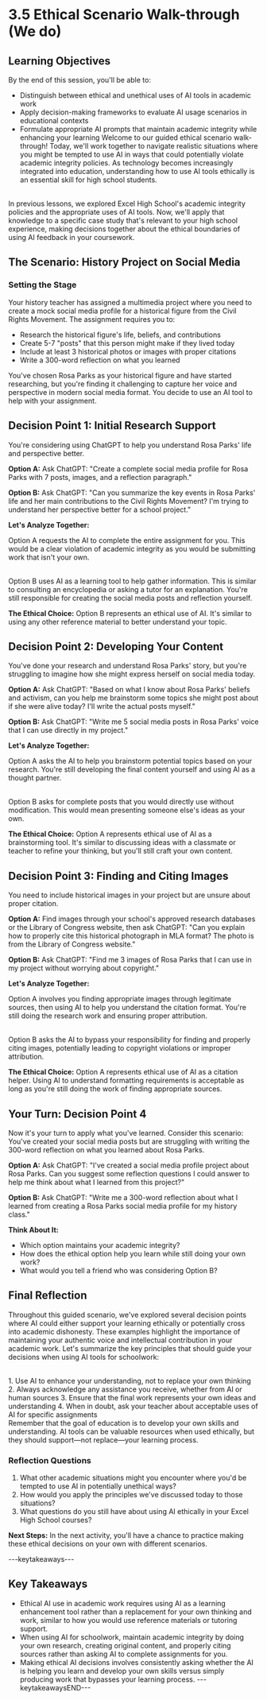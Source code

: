 # 3.5 Ethical Scenario Walk-through (We do)

## Learning Objectives

By the end of this session, you'll be able to:

- Distinguish between ethical and unethical uses of AI tools in academic work
- Apply decision-making frameworks to evaluate AI usage scenarios in educational contexts
- Formulate appropriate AI prompts that maintain academic integrity while enhancing your learning
Welcome to our guided ethical scenario walk-through! Today, we'll work together to navigate realistic situations where you might be tempted to use AI in ways that could potentially violate academic integrity policies. As technology becomes increasingly integrated into education, understanding how to use AI tools ethically is an essential skill for high school students.

<br/>
In previous lessons, we explored Excel High School's academic integrity policies and the appropriate uses of AI tools. Now, we'll apply that knowledge to a specific case study that's relevant to your high school experience, making decisions together about the ethical boundaries of using AI feedback in your coursework.

## The Scenario: History Project on Social Media

### Setting the Stage
Your history teacher has assigned a multimedia project where you need to create a mock social media profile for a historical figure from the Civil Rights Movement. The assignment requires you to:

- Research the historical figure's life, beliefs, and contributions
- Create 5-7 "posts" that this person might make if they lived today
- Include at least 3 historical photos or images with proper citations
- Write a 300-word reflection on what you learned

You've chosen Rosa Parks as your historical figure and have started researching, but you're finding it challenging to capture her voice and perspective in modern social media format. You decide to use an AI tool to help with your assignment.

## Decision Point 1: Initial Research Support

You're considering using ChatGPT to help you understand Rosa Parks' life and perspective better.

**Option A:** Ask ChatGPT: "Create a complete social media profile for Rosa Parks with 7 posts, images, and a reflection paragraph."

**Option B:** Ask ChatGPT: "Can you summarize the key events in Rosa Parks' life and her main contributions to the Civil Rights Movement? I'm trying to understand her perspective better for a school project."

**Let's Analyze Together:**

Option A requests the AI to complete the entire assignment for you. This would be a clear violation of academic integrity as you would be submitting work that isn't your own.

<br/>
Option B uses AI as a learning tool to help gather information. This is similar to consulting an encyclopedia or asking a tutor for an explanation. You're still responsible for creating the social media posts and reflection yourself.

**The Ethical Choice:** Option B represents an ethical use of AI. It's similar to using any other reference material to better understand your topic.

## Decision Point 2: Developing Your Content

You've done your research and understand Rosa Parks' story, but you're struggling to imagine how she might express herself on social media today.

**Option A:** Ask ChatGPT: "Based on what I know about Rosa Parks' beliefs and activism, can you help me brainstorm some topics she might post about if she were alive today? I'll write the actual posts myself."

**Option B:** Ask ChatGPT: "Write me 5 social media posts in Rosa Parks' voice that I can use directly in my project."

**Let's Analyze Together:**

Option A asks the AI to help you brainstorm potential topics based on your research. You're still developing the final content yourself and using AI as a thought partner.

<br/>
Option B asks for complete posts that you would directly use without modification. This would mean presenting someone else's ideas as your own.

**The Ethical Choice:** Option A represents ethical use of AI as a brainstorming tool. It's similar to discussing ideas with a classmate or teacher to refine your thinking, but you'll still craft your own content.

## Decision Point 3: Finding and Citing Images

You need to include historical images in your project but are unsure about proper citation.

**Option A:** Find images through your school's approved research databases or the Library of Congress website, then ask ChatGPT: "Can you explain how to properly cite this historical photograph in MLA format? The photo is from the Library of Congress website."

**Option B:** Ask ChatGPT: "Find me 3 images of Rosa Parks that I can use in my project without worrying about copyright."

**Let's Analyze Together:**

Option A involves you finding appropriate images through legitimate sources, then using AI to help you understand the citation format. You're still doing the research work and ensuring proper attribution.

<br/>
Option B asks the AI to bypass your responsibility for finding and properly citing images, potentially leading to copyright violations or improper attribution.

**The Ethical Choice:** Option A represents ethical use of AI as a citation helper. Using AI to understand formatting requirements is acceptable as long as you're still doing the work of finding appropriate sources.

## Your Turn: Decision Point 4

Now it's your turn to apply what you've learned. Consider this scenario:
You've created your social media posts but are struggling with writing the 300-word reflection on what you learned about Rosa Parks.

**Option A:** Ask ChatGPT: "I've created a social media profile project about Rosa Parks. Can you suggest some reflection questions I could answer to help me think about what I learned from this project?"

**Option B:** Ask ChatGPT: "Write me a 300-word reflection about what I learned from creating a Rosa Parks social media profile for my history class."

**Think About It:** 
- Which option maintains your academic integrity?
- How does the ethical option help you learn while still doing your own work?
- What would you tell a friend who was considering Option B?

## Final Reflection

Throughout this guided scenario, we've explored several decision points where AI could either support your learning ethically or potentially cross into academic dishonesty. These examples highlight the importance of maintaining your authentic voice and intellectual contribution in your academic work. Let's summarize the key principles that should guide your decisions when using AI tools for schoolwork:

<br/>
1. Use AI to enhance your understanding, not to replace your own thinking
2. Always acknowledge any assistance you receive, whether from AI or human sources
3. Ensure that the final work represents your own ideas and understanding
4. When in doubt, ask your teacher about acceptable uses of AI for specific assignments

<br/>
Remember that the goal of education is to develop your own skills and understanding. AI tools can be valuable resources when used ethically, but they should support—not replace—your learning process.

### Reflection Questions
1. What other academic situations might you encounter where you'd be tempted to use AI in potentially unethical ways?
2. How would you apply the principles we've discussed today to those situations?
3. What questions do you still have about using AI ethically in your Excel High School courses?

**Next Steps:** In the next activity, you'll have a chance to practice making these ethical decisions on your own with different scenarios.

---keytakeaways---
## Key Takeaways

- Ethical AI use in academic work requires using AI as a learning enhancement tool rather than a replacement for your own thinking and work, similar to how you would use reference materials or tutoring support.
- When using AI for schoolwork, maintain academic integrity by doing your own research, creating original content, and properly citing sources rather than asking AI to complete assignments for you.
- Making ethical AI decisions involves consistently asking whether the AI is helping you learn and develop your own skills versus simply producing work that bypasses your learning process.
---keytakeawaysEND---